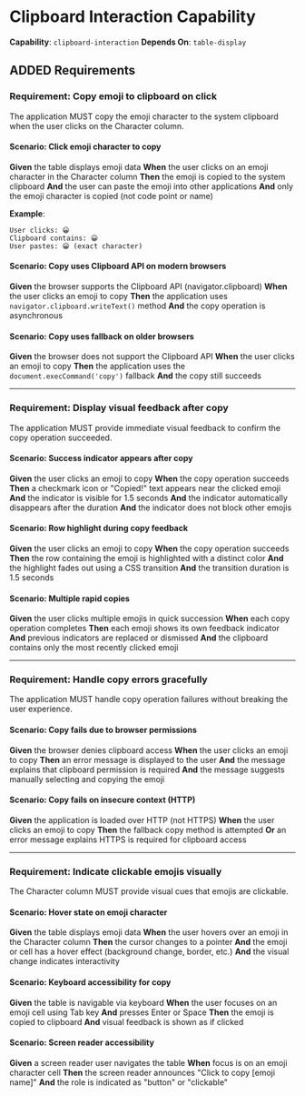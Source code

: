 # Clipboard Interaction Capability

**Capability**: `clipboard-interaction`
**Depends On**: `table-display`

## ADDED Requirements

### Requirement: Copy emoji to clipboard on click

The application MUST copy the emoji character to the system clipboard when the user clicks on the Character column.

#### Scenario: Click emoji character to copy

**Given** the table displays emoji data
**When** the user clicks on an emoji character in the Character column
**Then** the emoji is copied to the system clipboard
**And** the user can paste the emoji into other applications
**And** only the emoji character is copied (not code point or name)

**Example**:
```
User clicks: 😀
Clipboard contains: 😀
User pastes: 😀 (exact character)
```

#### Scenario: Copy uses Clipboard API on modern browsers

**Given** the browser supports the Clipboard API (navigator.clipboard)
**When** the user clicks an emoji to copy
**Then** the application uses `navigator.clipboard.writeText()` method
**And** the copy operation is asynchronous

#### Scenario: Copy uses fallback on older browsers

**Given** the browser does not support the Clipboard API
**When** the user clicks an emoji to copy
**Then** the application uses the `document.execCommand('copy')` fallback
**And** the copy still succeeds

---

### Requirement: Display visual feedback after copy

The application MUST provide immediate visual feedback to confirm the copy operation succeeded.

#### Scenario: Success indicator appears after copy

**Given** the user clicks an emoji to copy
**When** the copy operation succeeds
**Then** a checkmark icon or "Copied!" text appears near the clicked emoji
**And** the indicator is visible for 1.5 seconds
**And** the indicator automatically disappears after the duration
**And** the indicator does not block other emojis

#### Scenario: Row highlight during copy feedback

**Given** the user clicks an emoji to copy
**When** the copy operation succeeds
**Then** the row containing the emoji is highlighted with a distinct color
**And** the highlight fades out using a CSS transition
**And** the transition duration is 1.5 seconds

#### Scenario: Multiple rapid copies

**Given** the user clicks multiple emojis in quick succession
**When** each copy operation completes
**Then** each emoji shows its own feedback indicator
**And** previous indicators are replaced or dismissed
**And** the clipboard contains only the most recently clicked emoji

---

### Requirement: Handle copy errors gracefully

The application MUST handle copy operation failures without breaking the user experience.

#### Scenario: Copy fails due to browser permissions

**Given** the browser denies clipboard access
**When** the user clicks an emoji to copy
**Then** an error message is displayed to the user
**And** the message explains that clipboard permission is required
**And** the message suggests manually selecting and copying the emoji

#### Scenario: Copy fails on insecure context (HTTP)

**Given** the application is loaded over HTTP (not HTTPS)
**When** the user clicks an emoji to copy
**Then** the fallback copy method is attempted
**Or** an error message explains HTTPS is required for clipboard access

---

### Requirement: Indicate clickable emojis visually

The Character column MUST provide visual cues that emojis are clickable.

#### Scenario: Hover state on emoji character

**Given** the table displays emoji data
**When** the user hovers over an emoji in the Character column
**Then** the cursor changes to a pointer
**And** the emoji or cell has a hover effect (background change, border, etc.)
**And** the visual change indicates interactivity

#### Scenario: Keyboard accessibility for copy

**Given** the table is navigable via keyboard
**When** the user focuses on an emoji cell using Tab key
**And** presses Enter or Space
**Then** the emoji is copied to clipboard
**And** visual feedback is shown as if clicked

#### Scenario: Screen reader accessibility

**Given** a screen reader user navigates the table
**When** focus is on an emoji character cell
**Then** the screen reader announces "Click to copy [emoji name]"
**And** the role is indicated as "button" or "clickable"
